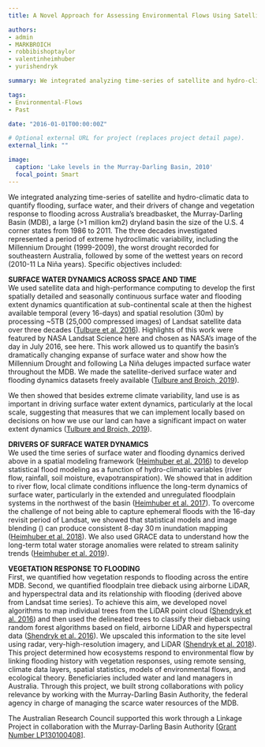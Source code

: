 ```yaml
---
title: A Novel Approach for Assessing Environmental Flows Using Satellite Data

authors:
- admin
- MARKBROICH
- robbibishoptaylor
- valentinheimhuber
- yurishendryk

summary: We integrated analyzing time-series of satellite and hydro-climatic data to quantify flooding, surface water, and their drivers of change and vegetation response to flooding across Australia’s breadbasket, the Murray-Darling Basin (MDB), a large  (>1 million km2) dryland basin the size of the U.S. 4 corner states from 1986 to 2011. The three decades investigated represented a period of extreme hydroclimatic variability, including the Millennium Drought (1999-2009), the worst drought recorded for southeastern Australia, followed by some of the wettest years on record (2010-11 La Niña years).

tags:
- Environmental-Flows
- Past

date: "2016-01-01T00:00:00Z"

# Optional external URL for project (replaces project detail page).
external_link: ""

image:
  caption: 'Lake levels in the Murray-Darling Basin, 2010'
  focal_point: Smart
---
```


We integrated analyzing time-series of satellite and hydro-climatic data to quantify flooding, surface water, and their drivers of change and vegetation response to flooding across Australia’s breadbasket, the Murray-Darling Basin (MDB), a large  (>1 million km2) dryland basin the size of the U.S. 4 corner states from 1986 to 2011. The three decades investigated represented a period of extreme hydroclimatic variability, including the Millennium Drought (1999-2009), the worst drought recorded for southeastern Australia, followed by some of the wettest years on record (2010-11 La Niña years).  Specific objectives included: 
 
<b>SURFACE WATER DYNAMICS ACROSS SPACE AND TIME</b><br>
 We used satellite data and high-performance computing to develop the first spatially detailed and seasonally continuous surface water and flooding extent dynamics quantification at sub-continental scale at then the highest available temporal (every 16-days) and spatial resolution (30m) by processing ~5TB (25,000 compressed images) of Landsat satellite data over three decades (<a href="https://www-sciencedirect-com.prox.lib.ncsu.edu/science/article/pii/S0034425716300621">Tulbure et al. 2016</a>). Highlights of this work were featured by NASA Landsat Science here and chosen as NASA’s image of the day in July 2016, see here.
 This work allowed us to quantify the basin’s dramatically changing expanse of surface water and show how the Millennium Drought and following La Niña deluges impacted surface water throughout the MDB. 
 We made the satellite-derived surface water and flooding dynamics datasets freely available (<a href="http://doi.org/10.5281/zenodo.2441784">Tulbure and Broich, 2019</a>).
<Insert the following picture and animation. >

We then showed that besides extreme climate variability, land use is as important in driving surface water extent dynamics, particularly at the local scale, suggesting that measures that we can implement locally based on decisions on how we use our land can have a significant impact on water extent dynamics (<a href="https://www-sciencedirect-com.prox.lib.ncsu.edu/science/article/pii/S0048969718347466">Tulbure and Broich, 2019</a>).  
<Insert the following picture.> 
 
<b>DRIVERS OF SURFACE WATER DYNAMICS</b><br>
 We used the time series of surface water and flooding dynamics derived above in a spatial modeling framework (<a href="https://hess.copernicus.org/articles/20/2227/2016/">Heimhuber et al. 2016</a>) to develop statistical flood modeling as a function of hydro-climatic variables (river flow, rainfall, soil moisture, evapotranspiration). We showed that in addition to river flow, local climate conditions influence the long-term dynamics of surface water, particularly in the extended and unregulated floodplain systems in the northwest of the basin (<a href="https://agupubs.onlinelibrary.wiley.com/doi/full/10.1002/2016WR019858">Heimhuber et al. 2017</a>).  To overcome the challenge of not being able to capture ephemeral floods with the 16-day revisit period of Landsat, we showed that statistical models and image blending () can produce consistent 8-day 30 m inundation mapping (<a href="https://www.sciencedirect.com/science/article/abs/pii/S0034425718301603">Heimhuber et al. 2018</a>). 
 We also used GRACE data to understand how the long-term total water storage anomalies were related to stream salinity trends (<a href="https://www-sciencedirect-com.prox.lib.ncsu.edu/science/article/pii/S0303243418310675">Heimhuber et al. 2019</a>).


<b>VEGETATION RESPONSE TO FLOODING</b><br>
 First, we quantified how vegetation responds to flooding across the entire MDB. Second, we quantified floodplain tree dieback using airborne LiDAR, and hyperspectral data and its relationship with flooding (derived above from Landsat time series). To achieve this aim, we developed novel algorithms to map individual trees from the LiDAR point cloud (<a href="https://www-sciencedirect-com.prox.lib.ncsu.edu/science/article/pii/S0034425715301966">Shendryk et al. 2016</a>) and then used the delineated trees to classify their dieback using random forest algorithms based on field, airborne LiDAR and hyperspectral data (<a href="https://www-sciencedirect-com.prox.lib.ncsu.edu/science/article/pii/S0034425715301966">Shendryk et al. 2016</a>). We upscaled this information to the site level using radar, very-high-resolution imagery, and LiDAR (<a href="https://www-sciencedirect-com.prox.lib.ncsu.edu/science/article/pii/S0303243418303155">Shendryk et al. 2018</a>).
<Insert the following picture here. >
 This project determined how ecosystems respond to environmental flow by linking flooding history with vegetation responses, using remote sensing, climate data layers, spatial statistics, models of environmental flows, and ecological theory. Beneficiaries included water and land managers in Australia. Through this project, we built strong collaborations with policy relevance by working with the Murray-Darling Basin Authority, the federal agency in charge of managing the scarce water resources of the MDB.

The Australian Research Council supported this work through a Linkage Project in collaboration with the Murray-Darling Basin Authority [<a href="http://LP130100408">Grant Number LP130100408</a>].